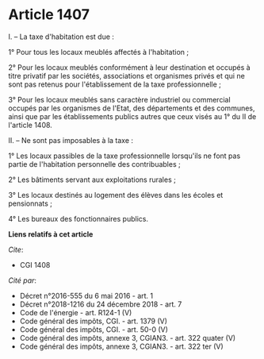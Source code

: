 # Article 1407

I. – La taxe d'habitation est due :

1° Pour tous les locaux meublés affectés à l'habitation ;

2° Pour les locaux meublés conformément à leur destination et occupés à titre privatif par les sociétés, associations et
organismes privés et qui ne sont pas retenus pour l'établissement de la taxe professionnelle ;

3° Pour les locaux meublés sans caractère industriel ou commercial occupés par les organismes de l'Etat, des départements et
des communes, ainsi que par les établissements publics autres que ceux visés au 1° du II de l'article 1408.

II. – Ne sont pas imposables à la taxe :

1° Les locaux passibles de la taxe professionnelle lorsqu'ils ne font pas partie de l'habitation personnelle des
contribuables ;

2° Les bâtiments servant aux exploitations rurales ;

3° Les locaux destinés au logement des élèves dans les écoles et pensionnats ;

4° Les bureaux des fonctionnaires publics.

**Liens relatifs à cet article**

_Cite_:

  - CGI 1408

_Cité par_:

  - Décret n°2016-555 du 6 mai 2016 - art. 1
  - Décret n°2018-1216 du 24 décembre 2018 - art. 7
  - Code de l'énergie - art. R124-1 (V)
  - Code général des impôts, CGI. - art. 1379 (V)
  - Code général des impôts, CGI. - art. 50-0 (V)
  - Code général des impôts, annexe 3, CGIAN3. - art. 322 quater (V)
  - Code général des impôts, annexe 3, CGIAN3. - art. 322 ter (V)
